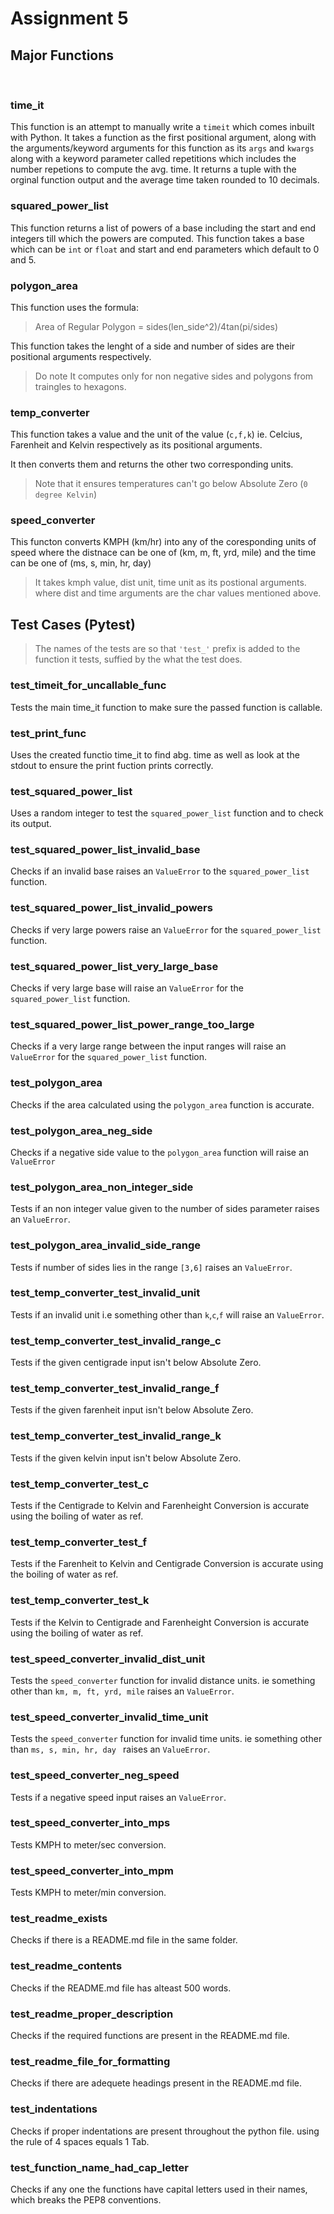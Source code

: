 # Assignment 5

## Major Functions
<br/>

### __time_it__
This function is an attempt to manually write a `timeit` which comes inbuilt with Python.
It takes a function as the first positional argument, along with the arguments/keyword arguments for this function as its `args` and `kwargs` along with a keyword parameter called repetitions which includes the number repetions to compute the avg. time.
It returns a tuple with the orginal function output and the average time taken rounded to 10 decimals.

### __squared_power_list__

This function returns a list of powers of a base including the start and end integers till which the powers are computed.
This function takes a base which can be `int` or `float` and start and end parameters which default to 0 and 5. 

### __polygon_area__

This function uses the formula:
>Area of Regular Polygon = sides(len_side^2)/4tan(pi/sides)

This function takes the lenght of a side and number of sides are their positional arguments respectively.
>Do note  It computes only for non negative sides and polygons from traingles to hexagons.

### __temp_converter__
This function takes a value and the unit of the value (`c,f,k`) ie. Celcius, Farenheit and Kelvin respectively  as its positional arguments.

It then converts them and returns the other two corresponding units.
>Note that it ensures temperatures can't go below Absolute Zero (`0 degree Kelvin`)

### __speed_converter__
This functon converts KMPH (km/hr) into any of the coresponding units of speed where the distnace can be one of (km, m, ft, yrd, mile) 
and the time can be one of (ms, s, min, hr, day)

>It takes kmph value, dist unit, time unit as its postional arguments. where dist and time arguments are the char values mentioned above.


## Test Cases (Pytest)
>The names of the tests are so that `'test_'` prefix is added to the function it tests, suffied by the what the test does.

### test_timeit_for_uncallable_func
Tests the main time_it function to make sure the passed function is callable.

### test_print_func
Uses the created functio time_it to find abg. time as well as look at the stdout to ensure the print fuction prints correctly.

### test_squared_power_list
Uses a random integer to test the `squared_power_list` function and to check its output.

### test_squared_power_list_invalid_base
Checks if an invalid base raises an `ValueError` to the `squared_power_list` function.

### test_squared_power_list_invalid_powers
Checks if very large powers raise an `ValueError` for the `squared_power_list` function.

### test_squared_power_list_very_large_base
Checks if very large base will raise an `ValueError` for the `squared_power_list` function.

### test_squared_power_list_power_range_too_large
Checks if a very large range between the input ranges will raise an `ValueError` for the `squared_power_list` function.

### test_polygon_area
Checks if the area calculated using the `polygon_area` function is accurate.

### test_polygon_area_neg_side
Checks if a negative side value to the `polygon_area` function will raise an `ValueError`

### test_polygon_area_non_integer_side
Tests if an non integer value given to the number of sides parameter raises an `ValueError`.

### test_polygon_area_invalid_side_range
Tests if number of sides lies in the range `[3,6]` raises an `ValueError`.

### test_temp_converter_test_invalid_unit
Tests if an invalid unit i.e something other than `k`,`c`,`f` will raise an `ValueError`.

### test_temp_converter_test_invalid_range_c
Tests if the given centigrade input isn't below Absolute Zero.

### test_temp_converter_test_invalid_range_f
Tests if the given farenheit input isn't below Absolute Zero.

### test_temp_converter_test_invalid_range_k
Tests if the given kelvin input isn't below Absolute Zero.

### test_temp_converter_test_c
Tests if the Centigrade to Kelvin and Farenheight Conversion is accurate using the boiling of water as ref.

### test_temp_converter_test_f
Tests if the Farenheit to Kelvin and Centigrade Conversion is accurate using the boiling of water as ref.

### test_temp_converter_test_k
Tests if the Kelvin to Centigrade and Farenheight Conversion is accurate using the boiling of water as ref.

### test_speed_converter_invalid_dist_unit
Tests the `speed_converter` function for invalid distance units. ie something other than `km, m, ft, yrd, mile` raises an `ValueError`.

### test_speed_converter_invalid_time_unit
Tests the `speed_converter` function for invalid time units. ie something other than `ms, s, min, hr, day ` raises an `ValueError`.

### test_speed_converter_neg_speed
Tests if a negative speed input raises an `ValueError`.

### test_speed_converter_into_mps
Tests KMPH to meter/sec conversion.

### test_speed_converter_into_mpm
Tests KMPH to meter/min conversion.

### test_readme_exists
   Checks if there is a README.md file in the same folder.

### test_readme_contents
   Checks if the README.md file has alteast 500 words.

### test_readme_proper_description
   Checks if the required functions are present in the README.md file.

### test_readme_file_for_formatting
   Checks if there are adequete headings present in the README.md file.

### test_indentations
   Checks if proper indentations are present throughout the python file.
   using the rule of 4 spaces equals 1 Tab.

### test_function_name_had_cap_letter
   Checks if any one the functions have capital letters used in their names, which breaks the PEP8 conventions.
